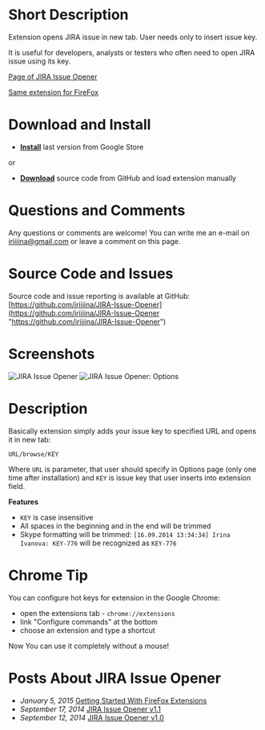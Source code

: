 # Short Description
Extension opens JIRA issue in new tab. User needs only to insert issue key.

It is useful for developers, analysts or testers who often need to open JIRA issue using its key.

[Page of JIRA Issue Opener](http://ivanova-irina.blogspot.com/p/jira-issue-opener.html "Page of JIRA Issue Opener")

[Same extension for FireFox](https://github.com/iriiiina/JIRA-Issue-Opener-FF "Same extension for FireFox")

# Download and Install
* **[Install](https://chrome.google.com/webstore/detail/jira-issue-opener/koceedenfpfaogpnpplkeikokjdnlamj "Install")** last version from Google Store

or

* **[Download](https://github.com/iriiiina/JIRA-Issue-Opener "Download")** source code from GitHub and load extension manually

# Questions and Comments
Any questions or comments are welcome! You can write me an e-mail on [iriiiina@gmail.com](mailto:iriiiina@gmail.com "iriiiina@gmail.com") or leave a comment on this page.

# Source Code and Issues
Source code and issue reporting is available at GitHub: [https://github.com/iriiiina/JIRA-Issue-Opener](https://github.com/iriiiina/JIRA-Issue-Opener "https://github.com/iriiiina/JIRA-Issue-Opener")

# Screenshots
![JIRA Issue Opener](https://raw.githubusercontent.com/iriiiina/JIRA-Issue-Opener/master/screenshots/extension.png "JIRA Issue Opener")&nbsp;![JIRA Issue Opener: Options](https://raw.githubusercontent.com/iriiiina/JIRA-Issue-Opener/master/screenshots/options.png "JIRA Issue Opener: Options")

# Description
Basically extension simply adds your issue key to specified URL and opens it in new tab:

`URL/browse/KEY`

Where `URL` is parameter, that user should specify in Options page (only one time after installation) and `KEY` is issue key that user inserts into extension field.

**Features**
* `KEY` is case insensitive
* All spaces in the beginning and in the end will be trimmed
* Skype formatting will be trimmed: `[16.09.2014 13:34:34] Irina Ivanova: KEY-776` will be recognized as `KEY-776`

# Chrome Tip
You can configure hot keys for extension in the Google Chrome:
* open the extensions tab - `chrome://extensions`
* link "Configure commands" at the bottom
* choose an extension and type a shortcut

Now You can use it completely without a mouse!

# Posts About JIRA Issue Opener
* *January 5, 2015* [Getting Started With FireFox Extensions](http://ivanova-irina.blogspot.com/2015/02/getting-started-with-firefox-extensions.html "Getting Started With FireFox Extensions")
* *September 17, 2014* [JIRA Issue Opener v1.1](http://ivanova-irina.blogspot.com/2014/09/jira-issue-opener-v11.html "JIRA Issue Opener v1.1")
* *September 12, 2014* [JIRA Issue Opener v1.0](http://ivanova-irina.blogspot.com/2014/09/jira-issue-opener-v10.html "JIRA Issue Opener v1.0")
